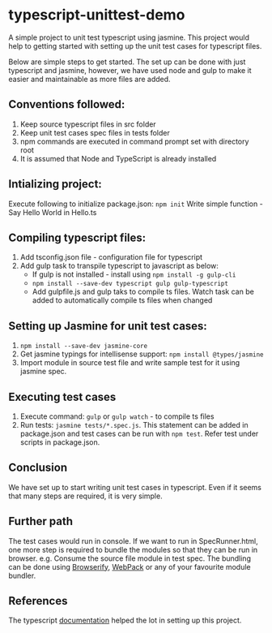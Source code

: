 # typescript-unittest-demo
A simple project to unit test typescript using jasmine. This project would help to getting started with setting up the unit test cases for typescript files.

Below are simple steps to get started. The set up can be done with just typescript and jasmine, however, we have used node and gulp to make it easier and maintainable as more files are added.

## Conventions followed:
1. Keep source typescript files in src folder
2. Keep unit test cases spec files in tests folder
3. npm commands are executed in command prompt set with directory root
4. It is assumed that Node and TypeScript is already installed

## Intializing project:
   Execute following to initialize package.json: `npm init`
   Write simple function - Say Hello World in Hello.ts

## Compiling typescript files:
1. Add tsconfig.json file - configuration file for typescript
2. Add gulp task to transpile typescript to javascript as below:
    * If gulp is not installed - install using `npm install -g gulp-cli`
    * `npm install --save-dev typescript gulp gulp-typescript`
    * Add gulpfile.js and gulp taks to compile ts files. Watch task can be added to automatically compile ts files when changed
        
## Setting up Jasmine for unit test cases:
1. `npm install --save-dev jasmine-core`
2. Get jasmine typings for intellisense support: `npm install @types/jasmine`
3. Import module in source test file and write sample test for it using jasmine spec.

## Executing test cases
1. Execute command: `gulp` or `gulp watch` - to compile ts files
2. Run tests: `jasmine tests/*.spec.js`. This statement can be added in package.json and test cases can be run with `npm test`. Refer test under scripts in package.json. 
    
## Conclusion
We have set up to start writing unit test cases in typescript. Even if it seems that many steps are required, it is very simple.
 
## Further path 
The test cases would run in console. If we want to run in SpecRunner.html, one more step is required to bundle the modules so that they can be run in browser. e.g. Consume the source file module in test spec. The bundling can be done using [Browserify](http://browserify.org/), [WebPack](https://webpack.github.io/) or any of your favourite module bundler.

## References
The typescript [documentation](https://www.typescriptlang.org/docs/handbook/gulp.html) helped the lot in setting up this project.
